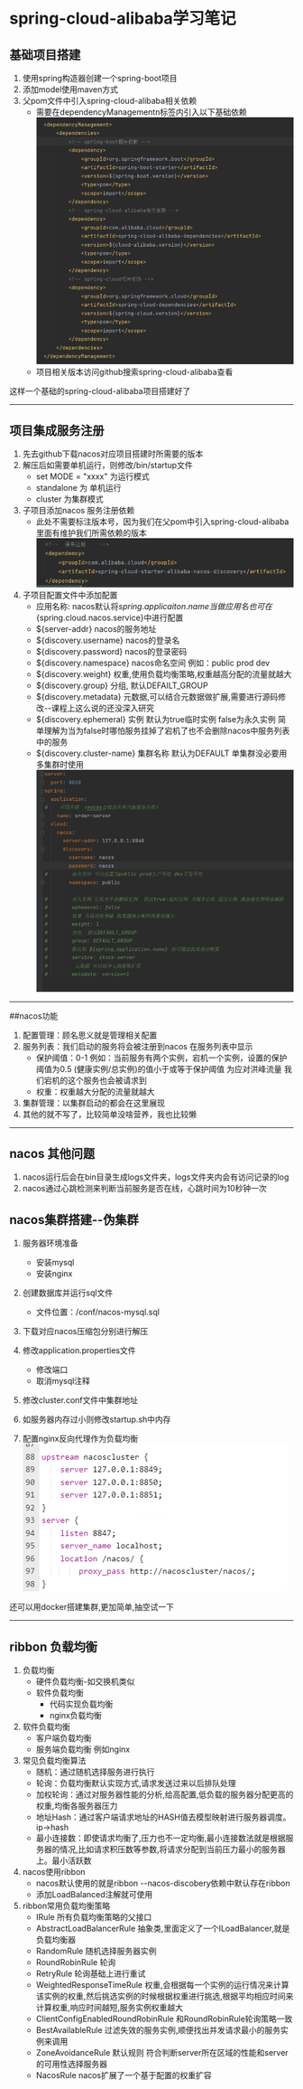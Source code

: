 # spring-cloud-alibaba学习笔记

## 基础项目搭建
1. 使用spring构造器创建一个spring-boot项目
2. 添加model使用maven方式
3. 父pom文件中引入spring-cloud-alibaba相关依赖
   + 需要在dependencyManagementn标签内引入以下基础依赖
   ![img_1.png](images/img_1.png)
   + 项目相关版本访问github搜索spring-cloud-alibaba查看
   
这样一个基础的spring-cloud-alibaba项目搭建好了

----

## 项目集成服务注册 
1. 先去github下载nacos对应项目搭建时所需要的版本
2. 解压后如需要单机运行，则修改/bin/startup文件
   + set MODE = "xxxx" 为运行模式
   + standalone 为 单机运行
   + cluster 为集群模式
3. 子项目添加nacos 服务注册依赖
   + 此处不需要标注版本号，因为我们在父pom中引入spring-cloud-alibaba里面有维护我们所需依赖的版本
   ![img_2.png](images/img_2.png)
4. 子项目配置文件中添加配置
   + 应用名称: nacos默认将${spring.applicaiton.name}当做应用名也可在${spring.cloud.nacos.service}中进行配置
   + ${server-addr} nacos的服务地址
   + ${discovery.username} nacos的登录名
   + ${discovery.password} nacos的登录密码
   + ${discovery.namespace} nacos命名空间 例如：public prod dev
   + ${discovery.weight} 权重,使用负载均衡策略,权重越高分配的流量就越大
   + ${discovery.group} 分组, 默认DEFAILT_GROUP
   + ${discovery.metadata} 元数据,可以结合元数据做扩展,需要进行源码修改--课程上这么说的还没深入研究
   + ${discovery.ephemeral} 实例 默认为true临时实例 false为永久实例 简单理解为当为false时哪怕服务挂掉了宕机了也不会删除nacos中服务列表中的服务
   + ${discovery.cluster-name} 集群名称 默认为DEFAULT 单集群没必要用 多集群时使用
   ![img_3.png](images/img_3.png)

----

##nacos功能
   1. 配置管理：顾名思义就是管理相关配置
   2. 服务列表：我们启动的服务将会被注册到nacos 在服务列表中显示
      + 保护阈值：0-1 例如：当前服务有两个实例，宕机一个实例，设置的保护阈值为0.5  (健康实例/总实例)的值小于或等于保护阈值 为应对洪峰流量 我们宕机的这个服务也会被请求到
      + 权重：权重越大分配的流量就越大
   3. 集群管理：以集群启动的都会在这里展现
   4. 其他的就不写了，比较简单没啥营养，我也比较懒
   
----

## nacos 其他问题
1. nacos运行后会在bin目录生成logs文件夹，logs文件夹内会有访问记录的log
2. nacos通过心跳检测来判断当前服务是否在线，心跳时间为10秒钟一次

## nacos集群搭建--伪集群
1. 服务器环境准备
   + 安装mysql
   + 安装nginx

2. 创建数据库并运行sql文件
   + 文件位置：/conf/nacos-mysql.sql
3. 下载对应nacos压缩包分别进行解压
4. 修改application.properties文件
   + 修改端口
   + 取消mysql注释
5. 修改cluster.conf文件中集群地址
6. 如服务器内存过小则修改startup.sh中内存
7. 配置nginx反向代理作为负载均衡
![img.png](images/img.png)

还可以用docker搭建集群,更加简单,抽空试一下

----

## ribbon 负载均衡
1. 负载均衡
   + 硬件负载均衡-如交换机类似
   + 软件负载均衡
     + 代码实现负载均衡
     + nginx负载均衡
2. 软件负载均衡
   + 客户端负载均衡
   + 服务端负载均衡 例如nginx
3. 常见负载均衡算法
   + 随机：通过随机选择服务进行执行
   + 轮询：负载均衡默认实现方式,请求发送过来以后排队处理
   + 加权轮询：通过对服务器性能的分析,给高配置,低负载的服务器分配更高的权重,均衡各服务器压力
   + 地址Hash：通过客户端请求地址的HASH值去模型映射进行服务器调度。ip->hash
   + 最小连接数：即使请求均衡了,压力也不一定均衡,最小连接数法就是根据服务器的情况,比如请求积压数等参数,将请求分配到当前压力最小的服务器上。最小活跃数
4. nacos使用ribbon
   + nacos默认使用的就是ribbon  --nacos-discobery依赖中默认存在ribbon
   + 添加LoadBalanced注解就可使用
5. ribbon常用负载均衡策略
   + IRule 所有负载均衡策略的父接口
   + AbstractLoadBalancerRule 抽象类,里面定义了一个ILoadBalancer,就是负载均衡器
   + RandomRule 随机选择服务器实例
   + RoundRobinRule 轮询
   + RetryRule  轮询基础上进行重试
   + WeightedResponseTimeRule 权重,会根据每一个实例的运行情况来计算该实例的权重,然后挑选实例的时候根据权重进行挑选,根据平均相应时间来计算权重,响应时间越短,服务实例权重越大
   + ClientConfigEnabledRoundRobinRule 和RoundRobinRule轮询策略一致
   + BestAvailableRule 过滤失效的服务实例,顺便找出并发请求最小的服务实例来调用
   + ZoneAvoidanceRule 默认规则 符合判断server所在区域的性能和server的可用性选择服务器
   + NacosRule nacos扩展了一个基于配置的权重扩容